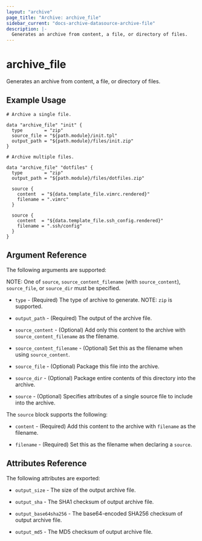 ```yaml
---
layout: "archive"
page_title: "Archive: archive_file"
sidebar_current: "docs-archive-datasource-archive-file"
description: |-
  Generates an archive from content, a file, or directory of files.
---
```


# archive_file

Generates an archive from content, a file, or directory of files.

## Example Usage

```hcl
# Archive a single file.

data "archive_file" "init" {
  type        = "zip"
  source_file = "${path.module}/init.tpl"
  output_path = "${path.module}/files/init.zip"
}

# Archive multiple files.

data "archive_file" "dotfiles" {
  type        = "zip"
  output_path = "${path.module}/files/dotfiles.zip"

  source {
    content  = "${data.template_file.vimrc.rendered}"
    filename = ".vimrc"
  }

  source {
    content  = "${data.template_file.ssh_config.rendered}"
    filename = ".ssh/config"
  }
}
```

## Argument Reference

The following arguments are supported:

NOTE: One of `source`, `source_content_filename` (with `source_content`), `source_file`, or `source_dir` must be specified.

* `type` - (Required) The type of archive to generate.
  NOTE: `zip` is supported.

* `output_path` - (Required) The output of the archive file.

* `source_content` - (Optional) Add only this content to the archive with `source_content_filename` as the filename.

* `source_content_filename` - (Optional) Set this as the filename when using `source_content`.

* `source_file` - (Optional) Package this file into the archive.

* `source_dir` - (Optional) Package entire contents of this directory into the archive.

* `source` - (Optional) Specifies attributes of a single source file to include into the archive.

The `source` block supports the following:

* `content` - (Required) Add this content to the archive with `filename` as the filename.

* `filename` - (Required) Set this as the filename when declaring a `source`.

## Attributes Reference

The following attributes are exported:

* `output_size` - The size of the output archive file.

* `output_sha` - The SHA1 checksum of output archive file.

* `output_base64sha256` - The base64-encoded SHA256 checksum of output archive file.

* `output_md5` - The MD5 checksum of output archive file.
